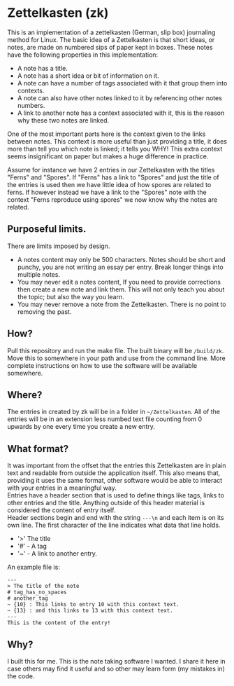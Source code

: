 # Zettelkasten (zk)
This is an implementation of a zettelkasten (German, slip box) journaling method for Linux. The basic idea of a Zettelkasten is that short ideas, or notes, are made on numbered sips of paper kept in boxes. These notes have the following properties in this implementation:

* A note has a title. 
* A note has a short idea or bit of information on it. 
* A note can have a number of tags associated with it that group them into contexts. 
* A note can also have other notes linked to it by referencing other notes numbers. 
* A link to another note has a context associated with it, this is the reason why these two notes are linked. 

One of the most important parts here is the context given to the links between notes. This context is more useful than just providing a title, it does more than tell you which note is linked; it tells you WHY! This extra context seems insignificant on paper but makes a huge difference in practice.  
  
Assume for instance we have 2 entries in our Zettelkasten with the titles "Ferns" and "Spores". If "Ferns" has a link to "Spores" and just the title of the entries is used then we have little idea of how spores are related to ferns. If however instead we have a link to the "Spores" note with the context "Ferns reproduce using spores" we now know why the notes are related.

## Purposeful limits.
There are limits imposed by design.

* A notes content may only be 500 characters. Notes should be short and punchy, you are not writing an essay per entry. Break longer things into multiple notes. 
* You may never edit a notes content, If you need to provide corrections then create a new note and link them. This will not only teach you about the topic; but also the way you learn. 
* You may never remove a note from the Zettelkasten. There is no point to removing the past. 

## How?
Pull this repository and run the make file. The built binary will be ```/build/zk```. Move this to somewhere in your path and use from the command line. More complete instructions on how to use the software will be available somewhere.

## Where?
The entries in created by zk will be in a folder in ```~/Zettelkasten```. All of the entries will be in an extension less numbed text file counting from 0 upwards by one every time  you create a new entry. 

## What format?
It was important from the offset that the entries this Zettelkasten are in plain text and readable from outside the application itself. This also means that, providing it uses the same format, other software would be able to interact with your entries in a meaningful way.  
Entries have a header section that is used to define things like tags, links to other entries and the title. Anything outside of this header material is considered the content of entry itself.  
Header sections begin and end with the string ```---\n``` and each item is on its own line. The first character of the line indicates what data that line holds.

* '>' The title
* '#' - A tag
* '~' - A link to another entry.

An example file is:  
```  
---
> The title of the note
# tag_has_no_spaces
# another_tag
~ {10} : This links to entry 10 with this context text.
~ {13} : and this links to 13 with this context text.
---
This is the content of the entry!
```
 
## Why?
I built this for me. This is the note taking software I wanted. I share it here in case others may find it useful and so other may learn form (my mistakes in) the code.
